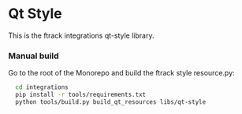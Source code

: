 # Qt Style

This is the ftrack integrations qt-style library.

### Manual build

Go to the root of the Monorepo and build the ftrack style resource.py:

```bash
  cd integrations
  pip install -r tools/requirements.txt
  python tools/build.py build_qt_resources libs/qt-style
```
